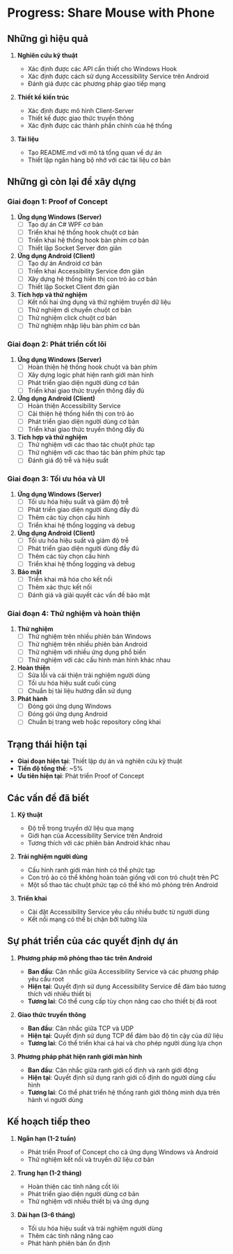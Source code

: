 # Progress: Share Mouse with Phone

## Những gì hiệu quả

1. **Nghiên cứu kỹ thuật**
   - Xác định được các API cần thiết cho Windows Hook
   - Xác định được cách sử dụng Accessibility Service trên Android
   - Đánh giá được các phương pháp giao tiếp mạng

2. **Thiết kế kiến trúc**
   - Xác định được mô hình Client-Server
   - Thiết kế được giao thức truyền thông
   - Xác định được các thành phần chính của hệ thống

3. **Tài liệu**
   - Tạo README.md với mô tả tổng quan về dự án
   - Thiết lập ngân hàng bộ nhớ với các tài liệu cơ bản

## Những gì còn lại để xây dựng

### Giai đoạn 1: Proof of Concept

1. **Ứng dụng Windows (Server)**
   - [ ] Tạo dự án C# WPF cơ bản
   - [ ] Triển khai hệ thống hook chuột cơ bản
   - [ ] Triển khai hệ thống hook bàn phím cơ bản
   - [ ] Thiết lập Socket Server đơn giản

2. **Ứng dụng Android (Client)**
   - [ ] Tạo dự án Android cơ bản
   - [ ] Triển khai Accessibility Service đơn giản
   - [ ] Xây dựng hệ thống hiển thị con trỏ ảo cơ bản
   - [ ] Thiết lập Socket Client đơn giản

3. **Tích hợp và thử nghiệm**
   - [ ] Kết nối hai ứng dụng và thử nghiệm truyền dữ liệu
   - [ ] Thử nghiệm di chuyển chuột cơ bản
   - [ ] Thử nghiệm click chuột cơ bản
   - [ ] Thử nghiệm nhập liệu bàn phím cơ bản

### Giai đoạn 2: Phát triển cốt lõi

1. **Ứng dụng Windows (Server)**
   - [ ] Hoàn thiện hệ thống hook chuột và bàn phím
   - [ ] Xây dựng logic phát hiện ranh giới màn hình
   - [ ] Phát triển giao diện người dùng cơ bản
   - [ ] Triển khai giao thức truyền thông đầy đủ

2. **Ứng dụng Android (Client)**
   - [ ] Hoàn thiện Accessibility Service
   - [ ] Cải thiện hệ thống hiển thị con trỏ ảo
   - [ ] Phát triển giao diện người dùng cơ bản
   - [ ] Triển khai giao thức truyền thông đầy đủ

3. **Tích hợp và thử nghiệm**
   - [ ] Thử nghiệm với các thao tác chuột phức tạp
   - [ ] Thử nghiệm với các thao tác bàn phím phức tạp
   - [ ] Đánh giá độ trễ và hiệu suất

### Giai đoạn 3: Tối ưu hóa và UI

1. **Ứng dụng Windows (Server)**
   - [ ] Tối ưu hóa hiệu suất và giảm độ trễ
   - [ ] Phát triển giao diện người dùng đầy đủ
   - [ ] Thêm các tùy chọn cấu hình
   - [ ] Triển khai hệ thống logging và debug

2. **Ứng dụng Android (Client)**
   - [ ] Tối ưu hóa hiệu suất và giảm độ trễ
   - [ ] Phát triển giao diện người dùng đầy đủ
   - [ ] Thêm các tùy chọn cấu hình
   - [ ] Triển khai hệ thống logging và debug

3. **Bảo mật**
   - [ ] Triển khai mã hóa cho kết nối
   - [ ] Thêm xác thực kết nối
   - [ ] Đánh giá và giải quyết các vấn đề bảo mật

### Giai đoạn 4: Thử nghiệm và hoàn thiện

1. **Thử nghiệm**
   - [ ] Thử nghiệm trên nhiều phiên bản Windows
   - [ ] Thử nghiệm trên nhiều phiên bản Android
   - [ ] Thử nghiệm với nhiều ứng dụng phổ biến
   - [ ] Thử nghiệm với các cấu hình màn hình khác nhau

2. **Hoàn thiện**
   - [ ] Sửa lỗi và cải thiện trải nghiệm người dùng
   - [ ] Tối ưu hóa hiệu suất cuối cùng
   - [ ] Chuẩn bị tài liệu hướng dẫn sử dụng

3. **Phát hành**
   - [ ] Đóng gói ứng dụng Windows
   - [ ] Đóng gói ứng dụng Android
   - [ ] Chuẩn bị trang web hoặc repository công khai

## Trạng thái hiện tại

- **Giai đoạn hiện tại**: Thiết lập dự án và nghiên cứu kỹ thuật
- **Tiến độ tổng thể**: ~5%
- **Ưu tiên hiện tại**: Phát triển Proof of Concept

## Các vấn đề đã biết

1. **Kỹ thuật**
   - Độ trễ trong truyền dữ liệu qua mạng
   - Giới hạn của Accessibility Service trên Android
   - Tương thích với các phiên bản Android khác nhau

2. **Trải nghiệm người dùng**
   - Cấu hình ranh giới màn hình có thể phức tạp
   - Con trỏ ảo có thể không hoàn toàn giống với con trỏ chuột trên PC
   - Một số thao tác chuột phức tạp có thể khó mô phỏng trên Android

3. **Triển khai**
   - Cài đặt Accessibility Service yêu cầu nhiều bước từ người dùng
   - Kết nối mạng có thể bị chặn bởi tường lửa

## Sự phát triển của các quyết định dự án

1. **Phương pháp mô phỏng thao tác trên Android**
   - **Ban đầu**: Cân nhắc giữa Accessibility Service và các phương pháp yêu cầu root
   - **Hiện tại**: Quyết định sử dụng Accessibility Service để đảm bảo tương thích với nhiều thiết bị
   - **Tương lai**: Có thể cung cấp tùy chọn nâng cao cho thiết bị đã root

2. **Giao thức truyền thông**
   - **Ban đầu**: Cân nhắc giữa TCP và UDP
   - **Hiện tại**: Quyết định sử dụng TCP để đảm bảo độ tin cậy của dữ liệu
   - **Tương lai**: Có thể triển khai cả hai và cho phép người dùng lựa chọn

3. **Phương pháp phát hiện ranh giới màn hình**
   - **Ban đầu**: Cân nhắc giữa ranh giới cố định và ranh giới động
   - **Hiện tại**: Quyết định sử dụng ranh giới cố định do người dùng cấu hình
   - **Tương lai**: Có thể phát triển hệ thống ranh giới thông minh dựa trên hành vi người dùng

## Kế hoạch tiếp theo

1. **Ngắn hạn (1-2 tuần)**
   - Phát triển Proof of Concept cho cả ứng dụng Windows và Android
   - Thử nghiệm kết nối và truyền dữ liệu cơ bản

2. **Trung hạn (1-2 tháng)**
   - Hoàn thiện các tính năng cốt lõi
   - Phát triển giao diện người dùng cơ bản
   - Thử nghiệm với nhiều thiết bị và ứng dụng

3. **Dài hạn (3-6 tháng)**
   - Tối ưu hóa hiệu suất và trải nghiệm người dùng
   - Thêm các tính năng nâng cao
   - Phát hành phiên bản ổn định